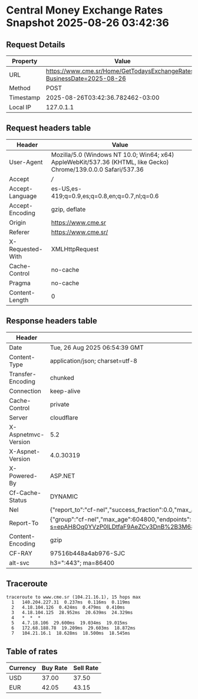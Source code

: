 # Central Money Exchange Rates Snapshot 2025-08-26 03:42:36
## Request Details

| Property | Value |
|----------|-------|
| URL | https://www.cme.sr/Home/GetTodaysExchangeRates/?BusinessDate=2025-08-26 |
| Method | POST |
| Timestamp | 2025-08-26T03:42:36.782462-03:00 |
| Local IP | 127.0.1.1 |
    
## Request headers table

| Header | Value |
|--------|-------|
| User-Agent | Mozilla/5.0 (Windows NT 10.0; Win64; x64) AppleWebKit/537.36 (KHTML, like Gecko) Chrome/139.0.0.0 Safari/537.36 |
| Accept | */* |
| Accept-Language | es-US,es-419;q=0.9,es;q=0.8,en;q=0.7,nl;q=0.6 |
| Accept-Encoding | gzip, deflate |
| Origin | https://www.cme.sr |
| Referer | https://www.cme.sr/ |
| X-Requested-With | XMLHttpRequest |
| Cache-Control | no-cache |
| Pragma | no-cache |
| Content-Length | 0 |

    
## Response headers table
| Header | Value |
|--------|-------|
| Date | Tue, 26 Aug 2025 06:54:39 GMT |
| Content-Type | application/json; charset=utf-8 |
| Transfer-Encoding | chunked |
| Connection | keep-alive |
| Cache-Control | private |
| Server | cloudflare |
| X-Aspnetmvc-Version | 5.2 |
| X-Aspnet-Version | 4.0.30319 |
| X-Powered-By | ASP.NET |
| Cf-Cache-Status | DYNAMIC |
| Nel | {"report_to":"cf-nel","success_fraction":0.0,"max_age":604800} |
| Report-To | {"group":"cf-nel","max_age":604800,"endpoints":[{"url":"https://a.nel.cloudflare.com/report/v4?s=epAH8Oq0YVzP0lLDtfaF9AeZCv3DnB%2B3M68PRAnaZap9O4MlsP6LR5xMpXpMi43OoP1%2B3vSFgGmATsEzmiILgRojzWnEw6Vbh1M%3D"}]} |
| Content-Encoding | gzip |
| CF-RAY | 97516b448a4ab976-SJC |
| alt-svc | h3=":443"; ma=86400 |

## Traceroute 

```
traceroute to www.cme.sr (104.21.16.1), 15 hops max
  1   140.204.227.31  0.237ms  0.116ms  0.119ms 
  2   4.18.104.126  0.424ms  0.479ms  0.410ms 
  3   4.18.104.125  28.952ms  20.639ms  24.329ms 
  4   *  *  * 
  5   4.7.18.106  29.600ms  19.034ms  19.015ms 
  6   172.68.188.78  19.209ms  29.603ms  18.872ms 
  7   104.21.16.1  18.628ms  18.500ms  18.545ms 

```


## Table of rates

| Currency | Buy Rate | Sell Rate |
|----------|----------|-----------|
| USD | 37.00 | 37.50 |
| EUR | 42.05 | 43.15 |
